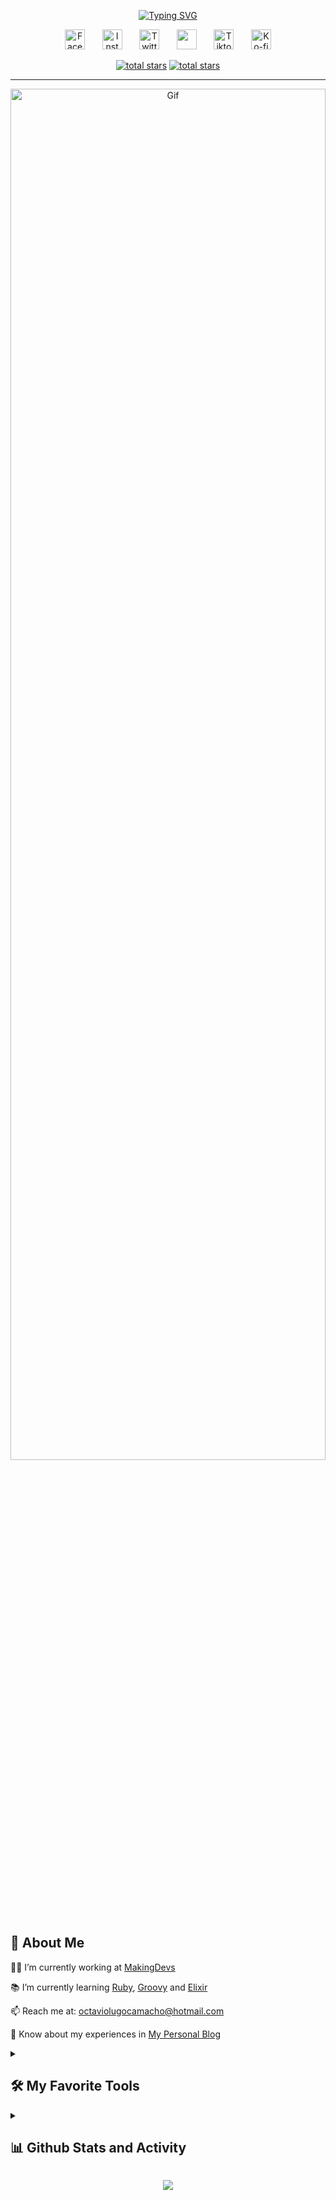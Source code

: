<p align="center">
  <a href="https://git.io/typing-svg"><img src="https://readme-typing-svg.demolab.com?font=Fira+Code&weight=900&size=25&pause=1000&color=FFFFFF&center=true&width=435&lines=Hi!+I%60m+Octavio+Lugo+%F0%9F%91%A8%E2%80%8D%F0%9F%92%BB;A+Software+Developer+%F0%9F%92%BB" alt="Typing SVG" /></a>
</p>

<!-- Social icons section -->
<p align="center">
  <a href="https://facebook.com/octavio.lugo.camacho"><img width="32px" alt="Facebook" title="Facebook" src="https://cdn-icons-png.flaticon.com/512/2335/2335286.png"/></a>
  &#8287;&#8287;&#8287;&#8287;&#8287;
  <a href="https://instagram.com/octavio_lugo_camacho"><img width="32px" alt="Instagram" title="Instagram" src="https://cdn-icons-png.flaticon.com/512/2111/2111421.png"/></a>
  &#8287;&#8287;&#8287;&#8287;&#8287;
  <a href="https://twitter.com/DeveloperGhoul"><img width="32px" alt="Twitter" title="Twitter" src="https://cdn-icons-png.flaticon.com/512/2335/2335289.png"/></a>
  &#8287;&#8287;&#8287;&#8287;&#8287;
  <a href="https://linkedin.com/in/octaviolugo" alt="Linkedin" title="Linkedin"><img width="32px" src="https://cdn-icons-png.flaticon.com/512/1383/1383262.png"/></a>
  &#8287;&#8287;&#8287;&#8287;&#8287;
  <a href="https://www.tiktok.com/@octaviolugocamacho"><img width="32px" alt="Tiktok" title="Tiktok" src="https://cdn-icons-png.flaticon.com/512/3046/3046119.png"></a>
  &#8287;&#8287;&#8287;&#8287;&#8287;
  <a href="https://discord.gg/DmY7heYT"><img width="32px" alt="Ko-fi" title="Discord" src="https://cdn-icons-png.flaticon.com/512/2335/2335279.png"/></a>
</p>

<!-- Github section -->
<p align="center">
  <a href="https://github.com/OctavioLugoCamacho?tab=repositories&sort=stargazers">
    <img alt="total stars" title="Total stars on GitHub" src="https://custom-icon-badges.demolab.com/github/stars/OctavioLugoCamacho?color=EAECEE&logo=mark-github&style=for-the-badge"/></a>
  <a href="https://github.com/OctavioLugoCamacho?tab=followers">
    <img alt="total stars" title="Total stars on GitHub" src="https://custom-icon-badges.demolab.com/github/followers/OctavioLugoCamacho?color=EAECEE&logo=mark-github&style=for-the-badge"/></a>
</p>

---
  
<div align="center"><img alt="Gif" width=100% height=75% src="https://media.tenor.com/GfSX-u7VGM4AAAAC/coding.gif"></div>

  <h2>💁 About Me</h2>
  <p>👨‍💻 I’m currently working at <a href="http://makingdevs.com">MakingDevs</a></p>
  <p>📚 I’m currently learning <a href="https://www.ruby-lang.org">Ruby</a>, <a href="https://groovy-lang.org/">Groovy</a> and <a href="https://elixir-lang.org/">Elixir</a></p>
  <p>📫 Reach me at: <a href="mailto:octaviolugocamacho@hotmail.com">octaviolugocamacho@hotmail.com</a></p>
  <p>📄 Know about my experiences in <a href="https://octaviolugocamacho.github.io">My Personal Blog</a></p>

<details> 
  <summary><h2>🛠️ My Favorite Tools</h2></summary>
  <!-- Some badges are from https://github.com/Ileriayo/markdown-badges -->

  <h3>👨‍💻 Programming and Markup Languages</h3>

  <p>
      <a href="#"><img alt="C" src="https://img.shields.io/badge/c++-03599C.svg?style=for-the-badge&logo=c%2B%2B&logoColor=white"></a>
      <a href="#"><img alt="CSS" src="https://img.shields.io/badge/css3-1572B6.svg?style=for-the-badge&logo=css3&logoColor=white"></a>
      <a href="#"><img alt="Elixir" src="https://img.shields.io/badge/elixir-4B275F.svg?style=for-the-badge&logo=elixir&logoColor=white"></a>
      <a href="#"><img alt="Groovy" src="https://img.shields.io/badge/groovy-4298B8.svg?style=for-the-badge&logo=apachegroovy&logoColor=white"></a>
      <a href="#"><img alt="HTML" src="https://img.shields.io/badge/html-E34F26.svg?style=for-the-badge&logo=html5&logoColor=white"></a>
      <a href="#"><img alt="JS" src="https://img.shields.io/badge/javascript-%23323330.svg?style=for-the-badge&logo=javascript&logoColor=F7DF1E"></a>
      <a href="#"><img alt="Markdown" src="https://img.shields.io/badge/markdown-000000.svg?style=for-the-badge&logo=markdown&logoColor=white"></a>
      <a href="#"><img alt="PHP" src="https://img.shields.io/badge/php-777BB4.svg?style=for-the-badge&logo=php&logoColor=white"></a>
      <a href="#"><img alt="Python" src="https://img.shields.io/badge/python-3776AB.svg?style=for-the-badge&logo=python&logoColor=F7DF1E"></a>
      <a href="#"><img alt="Ruby" src="https://img.shields.io/badge/ruby-CC342D.svg?style=for-the-badge&logo=ruby&logoColor=white"></a>
  </p>

  <h3>🧰 Frameworks and Libraries</h3>

  <p>
      <a href="#"><img alt="Arduino" src="https://img.shields.io/badge/arduino-00979D.svg?style=for-the-badge&logo=arduino&logoColor=white"></a>
      <a href="#"><img alt="Bootstrap" src="https://img.shields.io/badge/bootstrap-7952B3.svg?style=for-the-badge&logo=bootstrap&logoColor=white"></a>
      <a href="#"><img alt="React" src="https://img.shields.io/badge/react-%2320232a.svg?style=for-the-badge&logo=react&logoColor=61DAFB"></a>
      <a href="#"><img alt="Spring" src="https://img.shields.io/badge/spring-6DB33F.svg?style=for-the-badge&logo=spring&logoColor=white"></a>
      <a href="#"><img alt="Vue" src="https://img.shields.io/badge/vuejs-%2335495e.svg?style=for-the-badge&logo=vuedotjs&logoColor=4FC08D"></a>
    <a href="#"><img alt="ROR" src="https://img.shields.io/badge/rubyonrails-CC0000.svg?style=for-the-badge&logo=rubyonrails&logoColor=white"></a>
  </p>

  <h3>🗄️ Databases and Cloud Hosting</h3>

  <p>
      <a href="#"><img alt="GitHub Pages" src="https://img.shields.io/badge/githubpages-181717.svg?style=for-the-badge&logo=github&logoColor=white"></a>
      <a href="#"><img alt="Heroku" src="https://img.shields.io/badge/heroku-430098.svg?style=for-the-badge&logo=heroku&logoColor=white"></a>
      <a href="#"><img alt="MongoDB" src ="https://img.shields.io/badge/mongodb-47A248.svg?style=for-the-badge&logo=mongodb&logoColor=white"></a>
      <a href="#"><img alt="MySQL" src="https://img.shields.io/badge/mysql-4479A1.svg?style=for-the-badge&logo=mysql&logoColor=white"></a>
      <a href="#"><img alt="Oracle" src ="https://img.shields.io/badge/oracle-F80000.svg?style=for-the-badge&logo=oracle&logoColor=white"></a>
      <a href="#"><img alt="PostgreSQL" src ="https://img.shields.io/badge/postgresql-4169E1.svg?style=for-the-badge&logo=postgresql&logoColor=white"></a>
  </p>

  <h3>💻 Software and Tools</h3>

  <p>
      <a href="#"><img alt="Discord" src="https://img.shields.io/badge/discord-5865F2.svg?style=for-the-badge&logo=discord&logoColor=white"></a>
      <a href="#"><img alt="Git" src="https://img.shields.io/badge/git-F05032.svg?style=for-the-badge&logo=git&logoColor=white"></a>
      <a href="#"><img alt="Jira" src="https://img.shields.io/badge/jira-0052CC.svg?style=for-the-badge&logo=jira&logoColor=white"></a>
      <a href="#"><img alt="Postman" src="https://img.shields.io/badge/postman-FF6C37.svg?style=for-the-badge&logo=postman&logoColor=white"></a>
      <a href="#"><img alt="VSC" src="https://img.shields.io/badge/VisualStudioCode-0078d7.svg?style=for-the-badge&logo=visual-studio-code&logoColor=white"></a>
  </p>
</details>

<details> 
  <summary><h2>📊 Github Stats and Activity</h2></summary>

  <h3>🔥 Streak Stats</h3>

  <p>
    <img title="🔥 Get streak stats for your profile at git.io/streak-stats" alt="OctavioLugoCamacho's streak" src="https://github-readme-streak-stats.herokuapp.com/?user=OctavioLugoCamacho&theme=dark&hide_border=false"/>
  </p>

  <h3>💻 GitHub Profile Stats</h3>

  <img alt="OctavioLugoCamacho's Github Stats" src="https://github-readme-stats.vercel.app/api?username=OctavioLugoCamacho&theme=dark&hide_border=false&include_all_commits=true&count_private=false" height="190px"/>
  <img alt="OctavioLugoCamacho's Top Languages" src="https://github-readme-stats.vercel.app/api/top-langs/?username=OctavioLugoCamacho&theme=dark&hide_border=false&include_all_commits=true&count_private=false&layout=compact" height="190px"/>
  <br/>

  <b>Note:</b> Top languages is only a metric of the languages my public code consists of and doesn't reflect experience or skill level.
  
  <!-- https://github.com/ashutosh00710/github-readme-activity-graph -->

  <a href="https://github.com/ashutosh00710/github-readme-activity-graph"><img alt="OctavioLugoCamacho's Activity Graph" src="https://github-readme-activity-graph.cyclic.app/graph/?username=OctavioLugoCamacho&bg_color=151515&color=FFFFFF&line=FB8C00&point=FFFFFF&hide_border=false" /></a>
</details>

<p align="center">
  <img src="https://capsule-render.vercel.app/api?type=waving&color=gradient&height=60&section=footer"/>
</p>
